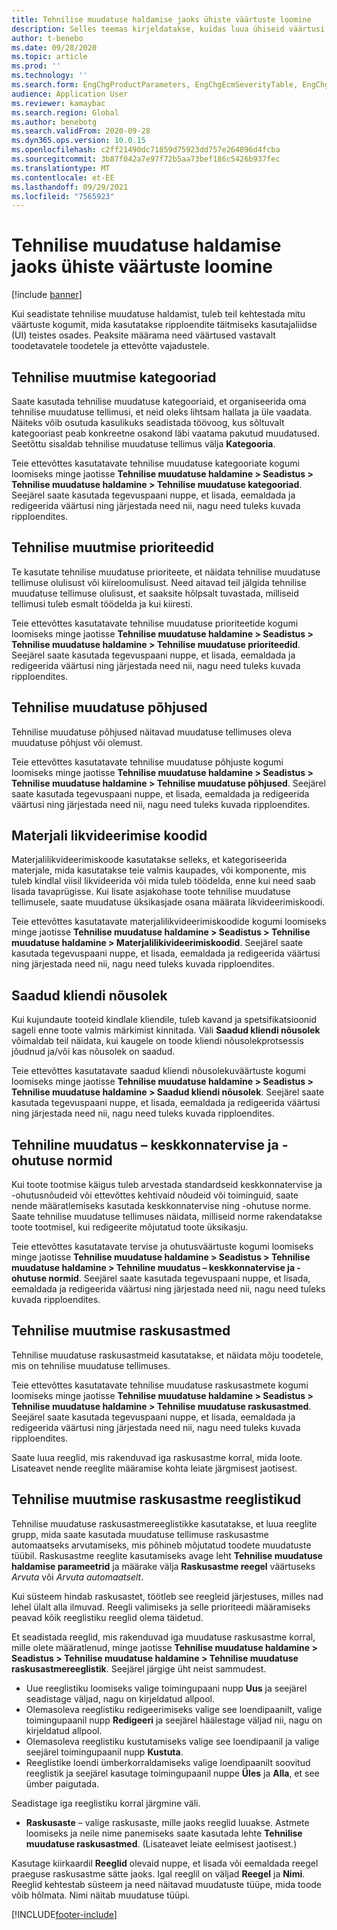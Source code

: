 ```yaml
---
title: Tehnilise muudatuse haldamise jaoks ühiste väärtuste loomine
description: Selles teemas kirjeldatakse, kuidas luua ühiseid väärtusi, mida kasutatakse tehnilise muudatuse haldamise eri osade parameetrite korral.
author: t-benebo
ms.date: 09/28/2020
ms.topic: article
ms.prod: ''
ms.technology: ''
ms.search.form: EngChgProductParameters, EngChgEcmSeverityTable, EngChgEcmSeverityRuleSet, EngChgEcmSeverityLookup,EngChgEcmSeverityChart,EngChgEcmRequestSeverityChart,EngChgEcmPriorityTable, EngChgEcmPriorityLookup, EngChgEcmPriorityChart, EngChgEcmMaterialDisposition, EngChgEcmEH
audience: Application User
ms.reviewer: kamaybac
ms.search.region: Global
ms.author: benebotg
ms.search.validFrom: 2020-09-28
ms.dyn365.ops.version: 10.0.15
ms.openlocfilehash: c2ff21490dc71859d75923dd757e264096d4fcba
ms.sourcegitcommit: 3b87f042a7e97f72b5aa73bef186c5426b937fec
ms.translationtype: MT
ms.contentlocale: et-EE
ms.lasthandoff: 09/29/2021
ms.locfileid: "7565923"
---
```

# <a name="establish-common-values-for-engineering-change-management"></a>Tehnilise muudatuse haldamise jaoks ühiste väärtuste loomine

[!include [banner](../includes/banner.md)]

Kui seadistate tehnilise muudatuse haldamist, tuleb teil kehtestada mitu väärtuste kogumit, mida kasutatakse ripploendite täitmiseks kasutajaliidse (UI) teistes osades. Peaksite määrama need väärtused vastavalt toodetavatele toodetele ja ettevõtte vajadustele.

## <a name="engineering-change-categories"></a>Tehnilise muutmise kategooriad

Saate kasutada tehnilise muudatuse kategooriaid, et organiseerida oma tehnilise muudatuse tellimusi, et neid oleks lihtsam hallata ja üle vaadata. Näiteks võib osutuda kasulikuks seadistada töövoog, kus sõltuvalt kategooriast peab konkreetne osakond läbi vaatama pakutud muudatused. Seetõttu sisaldab tehnilise muudatuse tellimus välja **Kategooria**.

Teie ettevõttes kasutatavate tehnilise muudatuse kategooriate kogumi loomiseks minge jaotisse **Tehnilise muudatuse haldamine \> Seadistus \> Tehnilise muudatuse haldamine \> Tehnilise muudatuse kategooriad**. Seejärel saate kasutada tegevuspaani nuppe, et lisada, eemaldada ja redigeerida väärtusi ning järjestada need nii, nagu need tuleks kuvada ripploendites.

## <a name="engineering-change-priorities"></a>Tehnilise muutmise prioriteedid

Te kasutate tehnilise muudatuse prioriteete, et näidata tehnilise muudatuse tellimuse olulisust või kiireloomulisust. Need aitavad teil jälgida tehnilise muudatuse tellimuse olulisust, et saaksite hõlpsalt tuvastada, milliseid tellimusi tuleb esmalt töödelda ja kui kiiresti.

Teie ettevõttes kasutatavate tehnilise muudatuse prioriteetide kogumi loomiseks minge jaotisse **Tehnilise muudatuse haldamine \> Seadistus \> Tehnilise muudatuse haldamine \> Tehnilise muudatuse prioriteedid**. Seejärel saate kasutada tegevuspaani nuppe, et lisada, eemaldada ja redigeerida väärtusi ning järjestada need nii, nagu need tuleks kuvada ripploendites.

## <a name="engineering-change-reasons"></a>Tehnilise muudatuse põhjused

Tehnilise muudatuse põhjused näitavad muudatuse tellimuses oleva muudatuse põhjust või olemust.

Teie ettevõttes kasutatavate tehnilise muudatuse põhjuste kogumi loomiseks minge jaotisse **Tehnilise muudatuse haldamine \> Seadistus \> Tehnilise muudatuse haldamine \> Tehnilise muudatuse põhjused**. Seejärel saate kasutada tegevuspaani nuppe, et lisada, eemaldada ja redigeerida väärtusi ning järjestada need nii, nagu need tuleks kuvada ripploendites.

## <a name="material-disposal-codes"></a>Materjali likvideerimise koodid

Materjalilikvideerimiskoode kasutatakse selleks, et kategoriseerida materjale, mida kasutatakse teie valmis kaupades, või komponente, mis tuleb kindlal viisil likvideerida või mida tuleb töödelda, enne kui need saab lisada tavaprügisse. Kui lisate asjakohase toote tehnilise muudatuse tellimusele, saate muudatuse üksikasjade osana määrata likvideerimiskoodi.

Teie ettevõttes kasutatavate materjalilikvideerimiskoodide kogumi loomiseks minge jaotisse **Tehnilise muudatuse haldamine \> Seadistus \> Tehnilise muudatuse haldamine \> Materjalilikivideerimiskoodid**. Seejärel saate kasutada tegevuspaani nuppe, et lisada, eemaldada ja redigeerida väärtusi ning järjestada need nii, nagu need tuleks kuvada ripploendites.

## <a name="received-customer-approval"></a>Saadud kliendi nõusolek

Kui kujundaute tooteid kindlale kliendile, tuleb kavand ja spetsifikatsioonid sageli enne toote valmis märkimist kinnitada. Väli **Saadud kliendi nõusolek** võimaldab teil näidata, kui kaugele on toode kliendi nõusolekprotsessis jõudnud ja/või kas nõusolek on saadud.

Teie ettevõttes kasutatavate saadud kliendi nõusolekuväärtuste kogumi loomiseks minge jaotisse **Tehnilise muudatuse haldamine \> Seadistus \> Tehnilise muudatuse haldamine \> Saadud kliendi nõusolek**. Seejärel saate kasutada tegevuspaani nuppe, et lisada, eemaldada ja redigeerida väärtusi ning järjestada need nii, nagu need tuleks kuvada ripploendites.

## <a name="engineering-change--environmental-health-and-safety-codes"></a>Tehniline muudatus – keskkonnatervise ja -ohutuse normid

Kui toote tootmise käigus tuleb arvestada standardseid keskkonnatervise ja -ohutusnõudeid või ettevõttes kehtivaid nõudeid või toiminguid, saate nende määratlemiseks kasutada keskkonnatervise ning -ohutuse norme. Saate tehnilise muudatuse tellimuses näidata, milliseid norme rakendatakse toote tootmisel, kui redigeerite mõjutatud toote üksikasju.

Teie ettevõttes kasutatavate tervise ja ohutusväärtuste kogumi loomiseks minge jaotisse **Tehnilise muudatuse haldamine \> Seadistus \> Tehnilise muudatuse haldamine \> Tehniline muudatus – keskkonnatervise ja -ohutuse normid**. Seejärel saate kasutada tegevuspaani nuppe, et lisada, eemaldada ja redigeerida väärtusi ning järjestada need nii, nagu need tuleks kuvada ripploendites.

## <a name="engineering-change-severities"></a>Tehnilise muutmise raskusastmed

Tehnilise muudatuse raskusastmeid kasutatakse, et näidata mõju toodetele, mis on tehnilise muudatuse tellimuses.

Teie ettevõttes kasutatavate tehnilise muudatuse raskusastmete kogumi loomiseks minge jaotisse **Tehnilise muudatuse haldamine \> Seadistus \> Tehnilise muudatuse haldamine \> Tehnilise muudatuse raskusastmed**. Seejärel saate kasutada tegevuspaani nuppe, et lisada, eemaldada ja redigeerida väärtusi ning järjestada need nii, nagu need tuleks kuvada ripploendites.

Saate luua reeglid, mis rakenduvad iga raskusastme korral, mida loote. Lisateavet nende reeglite määramise kohta leiate järgmisest jaotisest.

## <a name="engineering-change-severity-rule-sets"></a>Tehnilise muutmise raskusastme reeglistikud

Tehnilise muudatuse raskusastmereeglistikke kasutatakse, et luua reeglite grupp, mida saate kasutada muudatuse tellimuse raskusastme automaatseks arvutamiseks, mis põhineb mõjutatud toodete muudatuste tüübil. Raskusastme reeglite kasutamiseks avage leht **Tehnilise muudatuse haldamise parameetrid** ja määrake välja **Raskusastme reegel** väärtuseks *Arvuta* või *Arvuta automaatselt*.

Kui süsteem hindab raskusastet, töötleb see reegleid järjestuses, milles nad lehel ülalt alla ilmuvad. Reegli valimiseks ja selle prioriteedi määramiseks peavad kõik reeglistiku reeglid olema täidetud.

Et seadistada reeglid, mis rakenduvad iga muudatuse raskusastme korral, mille olete määratlenud, minge jaotisse **Tehnilise muudatuse haldamine \> Seadistus \> Tehnilise muudatuse haldamine \> Tehnilise muudatuse raskusastmereeglistik**. Seejärel järgige üht neist sammudest.

- Uue reeglistiku loomiseks valige toimingupaani nupp **Uus** ja seejärel seadistage väljad, nagu on kirjeldatud allpool.
- Olemasoleva reeglistiku redigeerimiseks valige see loendipaanilt, valige toimingupaanil nupp **Redigeeri** ja seejärel häälestage väljad nii, nagu on kirjeldatud allpool.
- Olemasoleva reeglistiku kustutamiseks valige see loendipaanil ja valige seejärel toimingupaanil nupp **Kustuta**.
- Reeglistike loendi ümberkorraldamiseks valige loendipaanilt soovitud reeglistik ja seejärel kasutage toimingupaanil nuppe **Üles** ja **Alla**, et see ümber paigutada.

Seadistage iga reeglistiku korral järgmine väli.

- **Raskusaste** – valige raskusaste, mille jaoks reeglid luuakse. Astmete loomiseks ja neile nime panemiseks saate kasutada lehte **Tehnilise muudatuse raskusastmed**. (Lisateavet leiate eelmisest jaotisest.)

Kasutage kiirkaardil **Reeglid** olevaid nuppe, et lisada või eemaldada reegel praeguse raskusastme sätte jaoks. Igal reeglil on väljad **Reegel** ja **Nimi**. Reeglid kehtestab süsteem ja need näitavad muudatuste tüüpe, mida toode võib hõlmata. Nimi näitab muudatuse tüüpi.


[!INCLUDE[footer-include](../../includes/footer-banner.md)]
